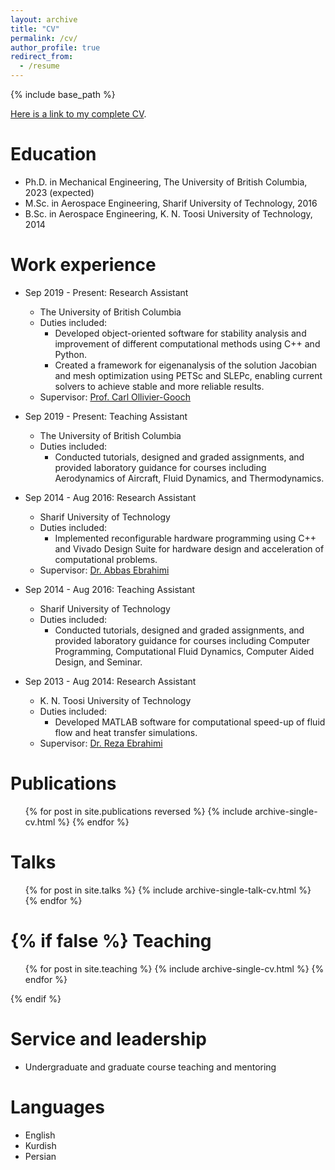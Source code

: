 ```yaml
---
layout: archive
title: "CV"
permalink: /cv/
author_profile: true
redirect_from:
  - /resume
---
```


{% include base_path %}

[Here is a link to my complete CV](/files/cv/cv.pdf).

Education
======
* Ph.D. in Mechanical Engineering, The University of British Columbia, 2023 (expected)
* M.Sc. in Aerospace Engineering, Sharif University of Technology, 2016
* B.Sc. in Aerospace Engineering, K. N. Toosi University of Technology, 2014

Work experience
======
* Sep 2019 - Present: Research Assistant
  * The University of British Columbia
  * Duties included:
	* Developed object-oriented software for stability analysis and improvement of different computational methods using C++ and Python.
	* Created a framework for eigenanalysis of the solution Jacobian and mesh optimization using PETSc and SLEPc, enabling current solvers to achieve stable and more reliable results.
  * Supervisor: [Prof. Carl Ollivier-Gooch](https://mech.ubc.ca/carl-ollivier-gooch/)
  
* Sep 2019 - Present: Teaching Assistant
  * The University of British Columbia
  * Duties included:
	* Conducted tutorials, designed and graded assignments, and provided laboratory guidance for courses including Aerodynamics of Aircraft, Fluid Dynamics, and Thermodynamics.
  
* Sep 2014 - Aug 2016: Research Assistant
  * Sharif University of Technology
  * Duties included:
	* Implemented reconfigurable hardware programming using C++ and Vivado Design Suite for hardware design and acceleration of computational problems.
  * Supervisor: [Dr. Abbas Ebrahimi](http://ae.sharif.edu/~portal/faculty/1286515506)
  
* Sep 2014 - Aug 2016: Teaching Assistant
  * Sharif University of Technology
  * Duties included:
	* Conducted tutorials, designed and graded assignments, and provided laboratory guidance for courses including  Computer Programming, Computational Fluid Dynamics, Computer Aided Design, and Seminar.
  
* Sep 2013 - Aug 2014: Research Assistant
  * K. N. Toosi University of Technology
  * Duties included:
	* Developed MATLAB software for computational speed-up of fluid flow and heat transfer simulations.
  * Supervisor: [Dr. Reza Ebrahimi](https://wp.kntu.ac.ir/rebrahimi/)

Publications
======
  <ul>{% for post in site.publications reversed %}
    {% include archive-single-cv.html %}
  {% endfor %}</ul>

Talks
======
  <ul>{% for post in site.talks %}
    {% include archive-single-talk-cv.html %}
  {% endfor %}</ul>
  
{% if false %}<!-- AHAMA removes the following section from the page -->
Teaching
======
  <ul>{% for post in site.teaching %}
    {% include archive-single-cv.html %}
  {% endfor %}</ul>
{% endif %}<!-- AHAMA removes the following section from the page -->
  
Service and leadership
======
* Undergraduate and graduate course teaching and mentoring

Languages
======
* English
* Kurdish
* Persian
